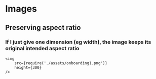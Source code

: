 # Images

## Preserving aspect ratio

### If I just give one dimension (eg width), the image keeps its original intended aspect ratio

```
<img
    src={require('./assets/onboarding1.png')}
    height={300}
/>
```

